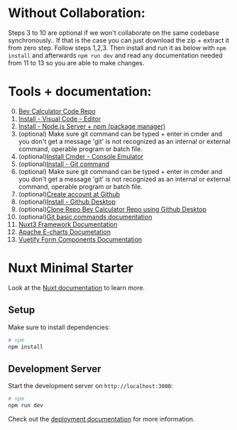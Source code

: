 # Without Collaboration:

Steps 3 to 10 are optional if we won't collaborate on the same codebase synchronously.. If that is the case you can just download the zip + extract it from zero step. Follow steps 1,2,3. Then install and run it as below with `npm install` and afterwards `npm run dev` and read any documentation needed from 11 to 13 so you are able to make changes.

# Tools + documentation:

0. [Bev Calculator Code Repo](https://github.com/Nooul/bev-calculator)
1. [Install - Visual Code - Editor](https://code.visualstudio.com/)
2. [Install - Node.js Server + npm (package manager)](https://nodejs.org/en/download/prebuilt-installer)
3. (optional) Make sure git command can be typed + enter in cmder and you don't get a message 'git' is not recognized as an internal or external command, operable program or batch file.
4. (optional)[Install Cmder - Console Emulator](https://cmder.app/)
5. (optional)[Install - Git command](https://git-scm.com/downloads)
6. (optional) Make sure git command can be typed + enter in cmder and you don't get a message 'git' is not recognized as an internal or external command, operable program or batch file.
7. (optional)[Create account at Github](https://github.com)
8. (optional)[Install - Github Desktop](https://desktop.github.com/download/)
9. (optional)[Clone Repo Bev Calculator Repo using Github Desktop](https://docs.github.com/en/desktop/adding-and-cloning-repositories/cloning-and-forking-repositories-from-github-desktop)
10. (optional)[Git basic commands documentation](https://www.freecodecamp.org/news/10-important-git-commands-that-every-developer-should-know/)
11. [Nuxt3 Framework Documentation](https://nuxt.com/docs/examples/hello-world)
12. [Apache E-charts Documetation](https://echarts.apache.org/en/index.html)
13. [Vuetify Form Components Documentation](https://vuetifyjs.com/en/components/all/)


# Nuxt Minimal Starter

Look at the [Nuxt documentation](https://nuxt.com/docs/getting-started/introduction) to learn more.

## Setup

Make sure to install dependencies:

```bash
# npm
npm install
```

## Development Server

Start the development server on `http://localhost:3000`:

```bash
# npm
npm run dev

```



Check out the [deployment documentation](https://nuxt.com/docs/getting-started/deployment) for more information.
